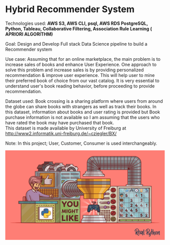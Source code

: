 <h1>Hybrid Recommender System</h1>

Technologies used:
<b> AWS S3, AWS CLI, psql, AWS RDS PostgreSQL, Python, Tableau, Collaborative Filtering, Association Rule Learning ( APRIORI ALGORITHM) </b>

Goal: Design and Develop Full stack Data Science pipeline to build a Recommender system 

Use case: Assuming that for an online marketplace, the main problem is to increase sales of books and enhance User Experience. One approach to solve this problem and increase sales is by providing personalized recommendation & improve user experience. This will help user to mine their preferred book of choice from our vast catalog. 
It is very essential to understand user's book reading behavior, before proceeding to provide recommendation.

Dataset used: 
Book crossing is a sharing platform where users from around the globe can share books with strangers as well as track their books.
In this dataset, information about books and user rating is provided but Book purchase information is not available so I am assuming that the users who have rated the book may have purchased that book. <br>
This dataset is made available by University of Freiburg at http://www2.informatik.uni-freiburg.de/~cziegler/BX/

Note: In this project; User, Customer, Consumer is used interchangeably.

<img src="https://github.com/SushmitaJadhav23/Book_Recommendation_System/blob/master/logo.png?raw=true">
